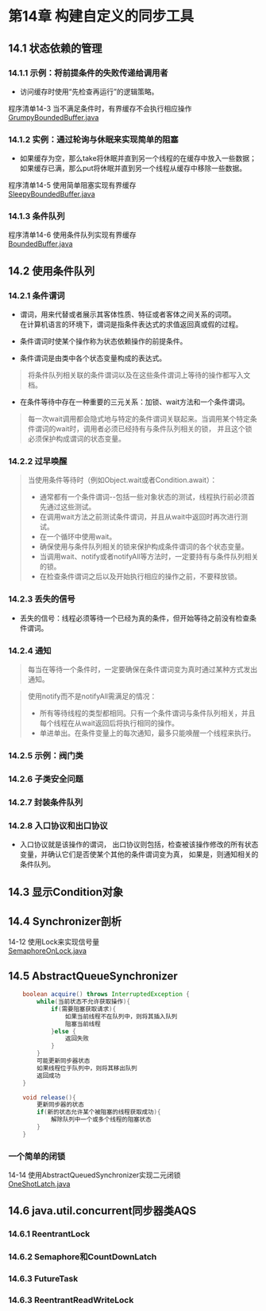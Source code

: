 # 第14章 构建自定义的同步工具
## 14.1 状态依赖的管理
### 14.1.1 示例：将前提条件的失败传递给调用者
* 访问缓存时使用“先检查再运行”的逻辑策略。

程序清单14-3 当不满足条件时，有界缓存不会执行相应操作  
[GrumpyBoundedBuffer.java](../src/main/java/ch14/GrumpyBoundedBuffer.java)  

### 14.1.2 实例：通过轮询与休眠来实现简单的阻塞
* 如果缓存为空，那么take将休眠并直到另一个线程的在缓存中放入一些数据；  
    如果缓存已满，那么put将休眠并直到另一个线程从缓存中移除一些数据。
    
程序清单14-5 使用简单阻塞实现有界缓存  
[SleepyBoundedBuffer.java](../src/main/java/ch14/SleepyBoundedBuffer.java)  

### 14.1.3 条件队列

程序清单14-6 使用条件队列实现有界缓存  
[BoundedBuffer.java](../src/main/java/ch14/BoundedBuffer.java)  

## 14.2 使用条件队列
### 14.2.1 条件谓词
* 谓词，用来代替或者展示其客体性质、特征或者客体之间关系的词项。  
    在计算机语言的环境下，谓词是指条件表达式的求值返回真或假的过程。

* 条件谓词时使某个操作称为状态依赖操作的前提条件。
* 条件谓词是由类中各个状态变量构成的表达式。

>将条件队列相关联的条件谓词以及在这些条件谓词上等待的操作都写入文档。

* 在条件等待中存在一种重要的三元关系：加锁、wait方法和一个条件谓词。

>每一次wait调用都会隐式地与特定的条件谓词关联起来。当调用某个特定条件谓词的wait时，调用者必须已经持有与条件队列相关的锁，
>并且这个锁必须保护构成谓词的状态变量。

### 14.2.2 过早唤醒
>当使用条件等待时（例如Object.wait或者Condition.await）：
>* 通常都有一个条件谓词--包括一些对象状态的测试，线程执行前必须首先通过这些测试。
>* 在调用wait方法之前测试条件谓词，并且从wait中返回时再次进行测试。
>* 在一个循环中使用wait。
>* 确保使用与条件队列相关的锁来保护构成条件谓词的各个状态变量。
>* 当调用wait、notify或者notifyAll等方法时，一定要持有与条件队列相关的锁。
>* 在检查条件谓词之后以及开始执行相应的操作之前，不要释放锁。

### 14.2.3 丢失的信号
* 丢失的信号：线程必须等待一个已经为真的条件，但开始等待之前没有检查条件谓词。

### 14.2.4 通知
>每当在等待一个条件时，一定要确保在条件谓词变为真时通过某种方式发出通知。

>使用notify而不是notifyAll需满足的情况：
>* 所有等待线程的类型都相同。只有一个条件谓词与条件队列相关，并且每个线程在从wait返回后将执行相同的操作。
>* 单进单出。在条件变量上的每次通知，最多只能唤醒一个线程来执行。

### 14.2.5 示例：阀门类
### 14.2.6 子类安全问题
### 14.2.7 封装条件队列
### 14.2.8 入口协议和出口协议
* 入口协议就是该操作的谓词，
出口协议则包括，检查被该操作修改的所有状态变量，并确认它们是否使某个其他的条件谓词变为真，
如果是，则通知相关的条件队列。

## 14.3 显示Condition对象
## 14.4 Synchronizer剖析
14-12 使用Lock来实现信号量  
[SemaphoreOnLock.java](../src/main/java/ch14/SemaphoreOnLock.java)  

## 14.5 AbstractQueueSynchronizer
```java  
    boolean acquire() throws InterruptedException {
        while(当前状态不允许获取操作){
            if(需要阻塞获取请求){
                如果当前线程不在队列中，则将其插入队列
                阻塞当前线程    
            }else {
                返回失败
            }
        }
        可能更新同步器状态
        如果线程位于队列中，则将其移出队列
        返回成功
    } 

    void release(){
        更新同步器的状态
        if(新的状态允许某个被阻塞的线程获取成功){
            解除队列中一个或多个线程的阻塞状态
        }
    }
```
### 一个简单的闭锁
14-14 使用AbstractQueuedSynchronizer实现二元闭锁  
[OneShotLatch.java](../src/main/java/ch14/OneShotLatch.java)  
  
## 14.6 java.util.concurrent同步器类AQS
### 14.6.1 ReentrantLock
### 14.6.2 Semaphore和CountDownLatch
### 14.6.3 FutureTask
### 14.6.3 ReentrantReadWriteLock

